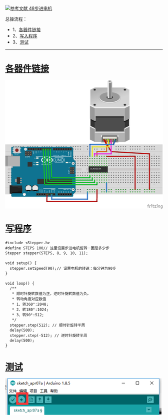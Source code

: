 [![](https://img.shields.io/badge/参考文献-48步进电机-yellow.svg "参考文献 48步进电机")](http://blog.sina.com.cn/s/blog_8043e91a0102wiar.html)


总操流程：
- 1、[各器件链接](#arduino-01)
- 2、[写入程序](#arduino-02)
- 3、[测试](#arduino-03)

----------
# <a name="arduino-01" href="#" >各器件链接</a>
![](image/21-1.png)
# <a name="arduino-02" href="#" >写程序</a>
```
#include <Stepper.h>
#define STEPS 100// 这里设置步进电机旋转一圈是多少步
Stepper stepper(STEPS, 8, 9, 10, 11);

void setup() {
  stepper.setSpeed(90);// 设置电机的转速：每分钟为90步
}

void loop() {
  /**
   * 顺时针旋转数值为正，逆时针旋转数值为负。
   * 转动角度对应数值
   * 1、转360°:2048;
   * 2、转180°:1024;
   * 3、转90°:512;
   */
  stepper.step(512); // 顺时针旋转半周
  delay(500);
  stepper.step(-512); // 逆时针旋转半周
  delay(500);
}
```
# <a name="arduino-03" href="#" >测试</a>
![](image/19-2.png)